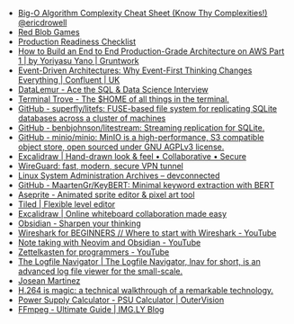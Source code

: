 - [Big-O Algorithm Complexity Cheat Sheet (Know Thy Complexities!) @ericdrowell](https://www.bigocheatsheet.com) <!-- TAGS: algorithms -->
- [Red Blob Games](https://www.redblobgames.com) <!-- TAGS: algorithms,games,math -->
- [Production Readiness Checklist](https://www-proxy.gruntwork.io/devops-checklist) <!-- TAGS: aws,devops -->
- [How to Build an End to End Production-Grade Architecture on AWS Part 1 | by Yoriyasu Yano | Gruntwork](https://blog.gruntwork.io/how-to-build-an-end-to-end-production-grade-architecture-on-aws-part-1-eae8eeb41fec) <!-- TAGS: architecture,aws -->
- [Event-Driven Architectures: Why Event-First Thinking Changes Everything | Confluent | UK](https://www.confluent.io/en-gb/blog/journey-to-event-driven-part-1-why-event-first-thinking-changes-everything) <!-- TAGS: event-driven -->
- [DataLemur - Ace the SQL & Data Science Interview](https://datalemur.com) <!-- TAGS: sql -->
- [Terminal Trove - The $HOME of all things in the terminal.](https://terminaltrove.com) <!-- TAGS: cli,terminal -->
- [GitHub - superfly/litefs: FUSE-based file system for replicating SQLite databases across a cluster of machines](https://github.com/superfly/litefs) <!-- TAGS: sqlite -->
- [GitHub - benbjohnson/litestream: Streaming replication for SQLite.](https://github.com/benbjohnson/litestream) <!-- TAGS: sqlite -->
- [GitHub - minio/minio: MinIO is a high-performance, S3 compatible object store, open sourced under GNU AGPLv3 license.](https://github.com/minio/minio) <!-- TAGS: object-storage,s3 -->
- [Excalidraw | Hand-drawn look & feel • Collaborative • Secure](https://excalidraw.com) <!-- TAGS: diagram,whiteboard -->
- [WireGuard: fast, modern, secure VPN tunnel](https://www.wireguard.com) <!-- TAGS: vpn -->
- [Linux System Administration Archives – devconnected](https://devconnected.com/category/linux-administration) <!-- TAGS: devops,linux -->
- [GitHub - MaartenGr/KeyBERT: Minimal keyword extraction with BERT](https://github.com/MaartenGr/KeyBERT) <!-- TAGS: keyword,tag -->
- [Aseprite - Animated sprite editor & pixel art tool](https://www.aseprite.org) <!-- TAGS: game -->
- [Tiled | Flexible level editor](https://www.mapeditor.org) <!-- TAGS: game -->
- [Excalidraw | Online whiteboard collaboration made easy](https://plus.excalidraw.com) <!-- TAGS: documentation -->
- [Obsidian - Sharpen your thinking](https://obsidian.md) <!-- TAGS: notes -->
- [Wireshark for BEGINNERS // Where to start with Wireshark - YouTube](https://www.youtube.com/watch?v=OU-A2EmVrKQ&list=PLW8bTPfXNGdC5Co0VnBK1yVzAwSSphzpJ) <!-- TAGS: chris greer,free wireshark course,free wireshark training,getting started with wireshark,how to use wireshark,intro to wireshark,introduction to wireshark,network analysis,network analysis with wireshark,network security,network troubleshooting,tcp/ip analysis,wireshark,wireshark basics,wireshark class,wireshark course,wireshark for beginners,wireshark masterclass,wireshark tips,wireshark training,wireshark tutorial,wireshark tutorial 2021,youtube -->
- [Note taking with Neovim and Obsidian - YouTube](https://www.youtube.com/watch?v=1Lmyh0YRH-w) <!-- TAGS:  camera phone, free, sharing, upload, video phone,video -->
- [Zettelkasten for programmers - YouTube](https://www.youtube.com/watch?v=z9IgFRAVV9w) <!-- TAGS:  camera phone, free, sharing, upload, video phone,video -->
- [The Logfile Navigator | The Logfile Navigator, lnav for short, is an advanced log file viewer for the small-scale.](https://lnav.org) <!-- TAGS: logs -->
- [Josean Martinez](https://www.josean.com)
- [H.264 is magic: a technical walkthrough of a remarkable technology.](https://sidbala.com/h-264-is-magic)
- [Power Supply Calculator - PSU Calculator | OuterVision](https://outervision.com/power-supply-calculator)
- [FFmpeg - Ultimate Guide | IMG.LY Blog](https://img.ly/blog/ultimate-guide-to-ffmpeg)
